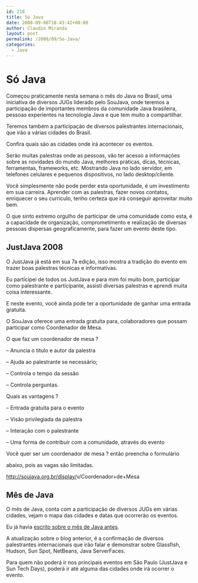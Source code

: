 ```yaml
---
id: 218
title: Só Java
date: 2008-09-06T18:43:42+00:00
author: Claudio Miranda
layout: post
permalink: /2008/09/So-Java/
categories:
  - Java
---
```

# Só Java  


Começou praticamente nesta semana o mês do Java no Brasil, uma iniciativa de diversos JUGs liderado pelo SouJava, onde teremos a participação de importantes membros da comunidade Java brasileira, pessoas experientes na tecnologia Java e que tem muito a compartilhar.

Teremos também a participação de diversos palestrantes internacionais, que irão a várias cidades do Brasil.

Confira quais são as cidades onde irá acontecer os eventos. 

Serão muitas palestras onde as pessoas, vão ter acesso a informações sobre as novidades do mundo Java, melhores práticas, dicas, técnicas, ferramentas, frameworks, etc. Mostrando Java no lado servidor, em telefones celulares e pequenos dispositivos, no lado desktop/cliente.

Você simplesmente não pode perder esta oportunidade, é um investimento em sua carreira. Aprender com as palestras, fazer novos contatos, enriquecer o seu curriculo, tenho certeza que irá conseguir aproveitar muito bem.

O que sinto extremo orgulho de participar de uma comunidade como esta, é a capacidade de organização, comprometimento e realização de diversas pessoas dispersas geograficamente, para fazer um evento deste tipo.



## JustJava 2008   


O JustJava já está em sua 7a edição, isso mostra a tradição do evento em trazer boas palestras técnicas e informativas.

Eu participei de todos os JustJava e para mim foi muito bom, participar como palestrante e participante, assisti diversas palestras e aprendi muita coisa interessante. 

E neste evento, você ainda pode ter a oportunidade de ganhar uma entrada gratuita.

O SouJava oferece uma entrada gratuita para, colaboradores que possam participar como Coordenador de Mesa.

O que faz um coordenador de mesa ?

&#8211; Anuncia o título e autor da palestra
  
&#8211; Ajuda ao palestrante se necessário;
  
&#8211; Controla o tempo da sessão
  
&#8211; Controla perguntas.

Quais as vantagens ?

&#8211; Entrada gratuita para o evento
  
&#8211; Visão privilegiada da palestra
  
&#8211; Interação com o palestrante
  
&#8211; Uma forma de contribuir com a comunidade, através do evento

Você quer ser um coordenador de mesa ? então preencha o formulário
  
abaixo, pois as vagas são limitadas.

<a target="_blank" href="http://soujava.org.br/display/v/Coordenador+de+Mesa">http://soujava.org.br/display/<wbr />v/Coordenador+de+Mesa</a>

## Mês de Java

O mês de Java, conta com a participação de diversos JUGs em várias cidades, vejam o mapa das cidades e datas que ocorrerão os eventos.

Eu já havia [escrito sobre o mês de Java antes](http://www.claudius.com.br/blog/claudio/2008/08/07/Setembro:%20Mes%20de%20Java%20no%20Brasil). 

A atualização sobre o blog anterior, é a confirmação de diversos palestrantes internacionais que irão falar e demonstrar sobre Glassfish, Hudson, Sun Spot, NetBeans, Java ServerFaces.

Para quem não poderá ir nos principais eventos em São Paulo (JustJava e Sun Tech Days), poderá ir até alguma das cidades onde irá ocorrer o evento.